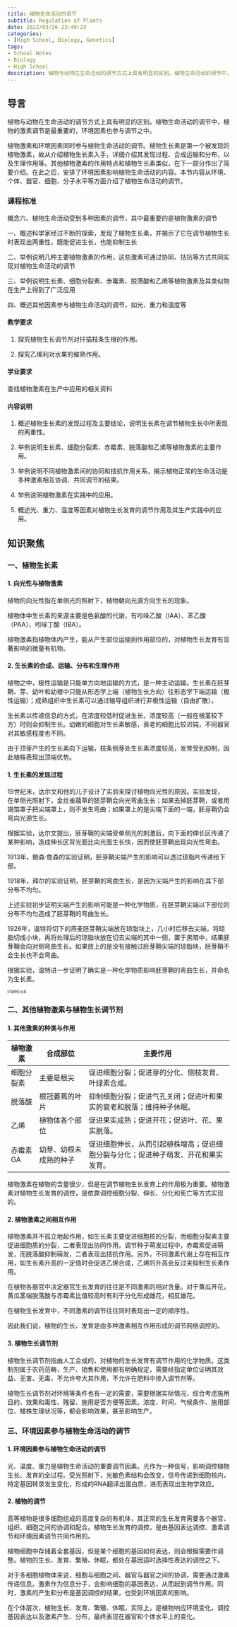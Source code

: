 ```yaml
---
title: 植物生命活动的调节
subtitle: Regulation of Plants
date: 2022/03/26 23:49:23
categories:
- [High School, Biology, Genetics]
tags:
- School Notes
- Biology
- High School
description: 植物与动物在生命活动的调节方式上具有明显的区别。植物生命活动的调节中，植物的激素调节是最重要的，环境因素也参与调节之中。植物激素和环境因素同时参与植物生命活动的调节。
---
```


## 导言

植物与动物在生命活动的调节方式上具有明显的区别。植物生命活动的调节中，植物的激素调节是最重要的，环境因素也参与调节之中。

植物激素和环境因素同时参与植物生命活动的调节。植物生长素是第一个被发现的植物激素，故从介绍植物生长素入手，详细介绍其发现过程、合成运输和分布，以及生理作用等。其他植物激素的作用特点和植物生长素类似，在下一部分作出了简要介绍。在此之后，安排了环境因素影响植物生命活动的内容。本节内容从环境、个体、器官、细胞、分子水平等方面介绍了植物生命活动的调节。

### 课程标准

概念六、植物生命活动受到多种因素的调节，其中最重要的是植物激素的调节

一、概述科学家经过不断的探索，发现了植物生长素，并揭示了它在调节植物生长时表现出两重性，既能促进生长，也能抑制生长

二、举例说明几种主要植物激素的作用，这些激素可通过协同、拮抗等方式共同实现对植物生命活动的调节

三、举例说明生长素、细胞分裂素、赤霉素、脱落酸和乙烯等植物激素及其类似物在生产上得到了广泛应用

四、概述其他因素参与植物生命活动的调节，如光、重力和温度等

#### 教学要求

1. 探究植物生长调节剂对扦插枝条生根的作用。

2. 探究乙烯利对水果的催熟作用。

#### 学业要求

查找植物激素在生产中应用的相关资料

#### 内容说明

1. 概述植物生长素的发现过程及主要结论，说明生长素在调节植物生长中所表现的两重性。

2. 举例说明生长素、细胞分裂素、赤霉素、脱落酸和乙烯等植物激素的主要作用。

3. 举例说明不同植物激素间的协同和拮抗作用关系，揭示植物正常的生命活动是多种激素相互协调、共同调节的结果。

4. 举例说明植物激素在实践中的应用。

5. 概述光、重力、温度等因素对植物生长发育的调节作用及其生产实践中的应用。

## 知识聚焦

### 一、植物生长素

#### 1. 向光性与植物激素

植物的向光性指在单侧光的照射下，植物朝向光源方向生长的现象。

植物体中生长素的来源主要是色氨酸的代谢，有吲哚乙酸（IAA）、苯乙酸（PAA）、吲哚丁酸（IBA）。

植物激素指植物体内产生，能从产生部位运输到作用部位的，对植物生长发育有显著影响的微量有机物。

#### 2. 生长素的合成、运输、分布和生理作用

植物之中，极性运输是只能单方向地运输的方式，是一种主动运输。生长素在胚芽鞘、芽、幼叶和幼根中只能从形态学上端（植物生长方向）往形态学下端运输（极性运输）；成熟组织中生长素可以通过输导组织进行非极性运输（自由扩散）。

生长素以传递信息的方式，在浓度较低时促进生长，浓度较高（一般在根茎较下方）时则会抑制生长。幼嫩的细胞对生长素敏感，衰老的细胞比较迟钝，不同器官对其敏感程度也不同。

由于顶芽产生的生长素向下运输，枝条侧芽处生长素浓度较高，发育受到抑制，因此植株表现出顶端优势。

#### 1. 生长素的发现过程

19世纪末，达尔文和他的儿子设计了实验来探讨植物向光性的原因。实验发现，在单侧光照射下，金丝雀虉草的胚芽鞘会向光弯曲生长；如果去掉胚芽鞘，或者用锡箔罩子把尖端罩上，则不发生弯曲；如果罩上的是尖端下面的一端，胚芽鞘仍会弯向光源生长。

根据实验，达尔文提出，胚芽鞘的尖端受单侧光的刺激后，向下面的伸长区传递了某种影响，造成伸长区背光面比向光面生长快，因而使胚芽鞘出现向光性弯曲。

1913年，鲍森·詹森的实验证明，胚芽鞘尖端产生的影响可以透过琼脂片传递给下部。

1918年，拜尔的实验证明，胚芽鞘的弯曲生长，是因为尖端产生的影响在其下部分布不均匀。

上述实验初步证明尖端产生的影响可能是一种化学物质，在胚芽鞘尖端以下部位的分布不均匀造成了胚芽鞘的弯曲生长。

1926年，温特将切下的燕麦胚芽鞘尖端放在琼脂块上，几小时后移去尖端，将琼脂切成小块，再将处理后的琼脂块放在切去尖端的其中一侧，置于黑暗中，结果胚芽鞘会向对侧弯曲生长。如果放上的是没有接触过胚芽鞘尖端的琼脂块，胚芽鞘不会生长也不会弯曲。

根据实验，温特进一步证明了确实是一种化学物质影响胚芽鞘的弯曲生长，并命名为生长素。

<img src="https://raw.githubusercontent.com/PassionPenguin/picgo-database/main/%E6%A4%8D%E7%89%A9%E7%94%9F%E9%95%BF%E7%B4%A0.png" alt="植物生长素" style="zoom:50%;" />

### 二、其他植物激素与植物生长调节剂

#### 1. 其他激素的种类与作用

| 植物激素   | 合成部位               | 主要作用                                                     |
| ---------- | ---------------------- | ------------------------------------------------------------ |
| 细胞分裂素 | 主要是根尖             | 促进细胞分裂；促进芽的分化、侧枝发育、叶绿素合成。           |
| 脱落酸     | 根冠萎蔫的叶片         | 抑制细胞分裂；促进气孔关闭；促进叶和果实的衰老和脱落；维持种子休眠。 |
| 乙烯       | 植物体各个部位         | 促进果实成熟；促进开花；促进叶、花、果实脱落。               |
| 赤霉素 GA  | 幼芽、幼根未成熟的种子 | 促进细胞伸长，从而引起植株增高；促进细胞分裂与分化；促进种子萌发、开花和果实发育。 |

植物激素在植物的含量很少，但是在调节植物生长发育上的作用极为重要。植物激素对植物生长发育的调控，是依靠调控细胞分裂、伸长、分化和死亡等方式实现的。

#### 2. 植物激素之间相互作用

植物激素并不孤立地起作用，如生长素主要促进细胞核的分裂，而细胞分裂素主要促进细胞质的分裂，二者表现出协同作用。调节种子萌发过程中，赤霉素促进萌发，而脱落酸抑制萌发，二者表现出拮抗作用。另外，不同激素代谢上存在相互作用，如生长素升高的一定值时会促进乙烯合成，乙烯的升高会反过来抑制生长素作用。

在植物各器官中决定器官生长发育的往往是不同激素的相对含量。对于黄瓜开花，黄瓜茎端脱落酸与赤霉素比值较高时有利于分化形成雌花，相反雄花。

在植物生长发育中，不同激素的调节往往同时表现出一定的顺序性。

因此我们说，植物的生长、发育是由多种激素相互作用形成的调节网络调控的。

#### 3. 植物生长调节剂

植物生长调节剂指由人工合成的，对植物的生长发育有调节作用的化学物质。这类制剂属于农药范畴，生产、销售和使用都有明确规定，需要经指定单位证明其效益、无害、无毒，不允许夸大其作用，不允许在肥料中掺入调节剂等。

植物生长调节剂对环境等条件也有一定的需要，需要根据实际情况，综合考虑施用目的、效果和毒性、残留、施用是否方便等因素。浓度、时间、气候条件、施用部位、植株生理状况等，都会影响效果，甚至影响生产。

### 三、环境因素参与植物生命活动的调节

#### 1. 环境因素参与植物生命活动的调节

光、温度、重力是植物生命活动的重要调节因素。光作为一种信号，影响调控植物生长、发育的全过程。受光照射下，光敏色素结构会改变，信号传递到细胞核内，特定基因转录发生变化，形成的RNA翻译出蛋白质，进而表现出生物学效应。

#### 2. 植物的调节

高等植物是很多细胞组成的高度复杂的有机体，其正常的生长发育需要各个器官、组织、细胞之间的协调和配合。植物生长发育的调控，是由基因表达调控、激素调节和环境因素调节共同作用的。

植物细胞中存储着全套基因，但是某个细胞的基因如何表达，则会根据需要作调整。植物的生长、发育、繁殖、休眠，都处在基因适时选择性表达的调控之下。

对于多细胞植物体来说，细胞与细胞之间、器官与器官之间的协调，需要通过激素传递信息。激素作为信息分子，会影响细胞的基因表达，从而起到调节作用。同时，激素的产生和分布是基因调控的结果，也受到环境因素的影响。

在个体层次，植物生长、发育、繁殖、休眠，实际上，是植物响应环境变化，调控基因表达以及激素产生、分布，最终表现在器官和个体水平上的变化。